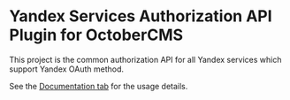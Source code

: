 # Yandex Services Authorization API Plugin for OctoberCMS #

This project is the common authorization API for all Yandex services which support Yandex OAuth method.

See the [Documentation tab](http://octobercms.com/plugin/xeor-yandexservicesauth#documentation) for the usage details.